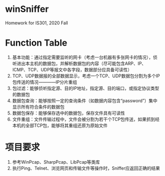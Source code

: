 # winSniffer
Homework for IS301, 2020 Fall

# Function Table
1. 基本功能：通过指定需要监听的网卡（考虑一台机器有多张网卡的情况），侦听进出本主机的数据包，并解析数据包的内容（尽可能包含ARP、IP、ICMP、TCP、UDP等报文中各字段，数据部分应具备可读性）
1. TCP、UDP数据报的全部数据显示，考虑一个TCP、UDP数据包分割为多个IP包传送的情况————IP分片重组
1. 包过滤：能够侦听指定源、目的IP地址，指定源、目的端口，或指定协议类型的数据包
1. 数据包查询：能够按照一定的查询条件（如数据内容包含“password”）集中显示所有符合条件的数据包
1. 数据包保存：能够保存选中的数据包，保存文件具有可读性
1. 文件重组：文件传输过程中，文件会被分割为若干个TCP包传送，如果抓到经本机的全部TCP包，能够将其重组还原为原始文件

# 项目要求
1. 参考WinPcap、SharpPcap、LibPcap等类库
1. 执行Ping、Telnet、浏览网页和传输文件等操作时，Sniffer应返回正确的结果
